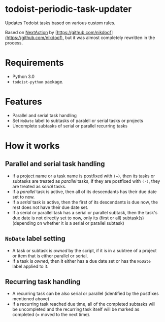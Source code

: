# todoist-periodic-task-updater

Updates Todoist tasks based on various custom rules.

Based on [NextAction](https://github.com/nikdoof/NextAction) by [https://github.com/nikdoof](https://github.com/nikdoof), but it was almost completely rewritten in the process.

# Requirements

* Python 3.0
* `todoist-python` package.

# Features

* Parallel and serial task handling
* Set `NoDate` label to subtasks of paralell or serial tasks or projects
* Uncomplete subtasks of serial or parallel recurring tasks

# How it works

## Parallel and serial task handling

* If a project name or a task name is postfixed with `(=)`, then its tasks or subtasks are treated as _parallel_ tasks, if they are postfixed with `(-)`, they are treated as _serial_ tasks.
* If a _parallel_ task is active, then all of its descendants has their due date set to now.
* If a _serial_ task is active, then the first of its descendants is due now, the rest does not have their due date set.
* If a serial or parallel task has a serial or parallel subtask, then the task's due date is not directly set to now, only its (first or all) subtask(s) (depending on whether it is a serial or parallel subtask)

## `NoDate` label setting

* A task or subtask is _owned_ by the script, if it is in a subtree of a project or item that is either parallel or serial.
* If a task is _owned_, then it either has a due date set or has the `NoDate` label applied to it.

## Recurring task handling

* A recurring task can be also serial or parallel (identified by the postfixes mentioned above)
* If a recurring task reached due time, all of the completed subtasks will be uncompleted and the recurring task itself will be marked as completed (= moved to the next time).